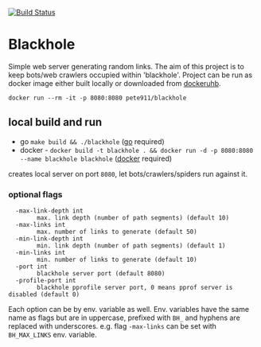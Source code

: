[![Build Status](https://travis-ci.com/pete911/blackhole.svg?branch=master)](https://travis-ci.com/pete911/blackhole)

# Blackhole

Simple web server generating random links. The aim of this project is to keep bots/web crawlers occupied within
'blackhole'. Project can be run as docker image either built locally or downloaded from
[dockeruhb](https://hub.docker.com/r/pete911/blackhole).

```shell script
docker run --rm -it -p 8080:8080 pete911/blackhole
```

## local build and run

 - go `make build && ./blackhole` ([go](https://golang.org/dl/) required)
 - docker - `docker build -t blackhole . && docker run -d -p 8080:8080 --name blackhole blackhole` ([docker](https://www.docker.com/) required)

 creates local server on port `8080`, let bots/crawlers/spiders run against it.

### optional flags

```
  -max-link-depth int
        max. link depth (number of path segments) (default 10)
  -max-links int
        max. number of links to generate (default 50)
  -min-link-depth int
        min. link depth (number of path segments) (default 1)
  -min-links int
        min. number of links to generate (default 10)
  -port int
        blackhole server port (default 8080)
  -profile-port int
        blackhole pprofile server port, 0 means pprof server is disabled (default 0)
```

Each option can be by env. variable as well. Env. variables have the same name as flags but are in uppercase, prefixed
with `BH_` and hyphens are replaced with underscores. e.g. flag `-max-links` can be set with `BH_MAX_LINKS` env. variable.
